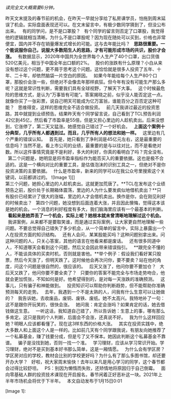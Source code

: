 *读完全文大概需要6分钟。*  
  
昨天文末提及的春节前的机会，在昨天一早就分享给了私房课学员，怕拖到周末延误了机会。实际盘面表现还可以。在文末留言中，有极少数同学猜到了，但没公布出来。
 
有的同学问，是不是口罩股？
 
有个同学的留言则否定了口罩股，我觉得他的逻辑就相当清晰。为什么不是口罩股呢？因为现在随处可以买到，价格也非常便宜，国内并不存在销量爆发式增长的可能。这与去年能比吗？
 
**思路很重要。一个能说服你自己，说服大多数陌生人的思路，才有可能形成市场的共识，股价才会涨。**
 
有数据显示，2020年中国共为全世界每个人生产了40个口罩，出口货值520亿美元，相当于中国全年出口额的2%。
 
股价的涨跌有什么原理？小白从来没有想过这个问题，更不屑于思考这个问题。这恰恰就是很多人投资了五年、十年、二十年，却依然脑袋一片空白的原因。
 
如果今年能给每个人生产80个口罩，那股价会涨一些，但绝对不会像去年那样疯狂。但今年有没有可能生产那么多呢？这就是常识性判断，需要我们具有全球视野，了解天下大事。
 
这个时候最危险的思维方式，是认为“万事皆有可能”。答案揭晓之前，似乎没人能否定这一点。就像你买了一张彩票，说自己明天可能成为亿万富翁，谁能百分之百否定这种可能？
 
思维得变，这样的思维完全不适合做投资。
 
前几天我讲过最近的投资思路，其中就提到业绩预告。结果昨天有个同学留言说，自己看到了TCL预告利润42亿到45亿，然后看了市盈率是55倍，但是又担心里边的人趁机卖出。后来没想到，它涨停了，第二天又猛涨。她感觉自己错过了一个好机会。
 
**上面这个案例十分典型，几乎所有人都遇到过。而且，几乎所有人的想法和她一样。**
 
这里边有几个严重的错误认知。
 
首先是，她只看到了净利润是45亿元左右，这是最重要的信息吗？当然不是。看上市公司的业绩，最重要的是与以往对比，而不是看绝对数。所以这件事情究竟是不是利好，多大的利好，你真的看明白了吗？完全没有。
 
第二个问题是，她明显是将市盈率指标作为能否买入的重要依据。这也是极不合适的。这是一个横向对比的重要工具，是估值泡沫的识别工具之一，但绝对不是你投资决策的主要依据。
 
什么是市盈率，新来的同学可以在我公众号里搜索这个关键词，以前都讲过的。
![Image 1][]
   
第三个问题，她担心里边的人趁机卖出。这就更加荒唐了。**TCL在发布这个业绩预告之前，股价处于长期箱体震荡，里边的人为什么要发疯似地借机卖出？**只有股价已经累计了很大的涨幅，里边的人才会借机卖出。换作是你，会在刚见利好的时候卖出？
 
第四个问题，她没想到后面连着大涨，并且因此懊悔，觉得这本该是她的机会。一个消息的利好程度有多大，我们脑海里应该有一个最基本的判断。
 
**看起来是她弄丢了一个机会，实际上呢？她根本就未曾清晰地理解过这个机会。**
 
我讲案例，从来都不是要取笑谁，而是通过实际案例，让大家更自然地理解一些问题。不要总觉得自己错失了多少机会，从一个简单的留言中，实际上暴露出一个人在投资方面的知识结构。
 
还有人会问，某某股能买吗？这种问题别拿出来。问这种问题的人，只关心答案，其他的语言在他看来都是废话。
 
还有很多同道中人，不知道哪天会看到这个问题，然后又会因此带来错误指引。
 
**跟完全不懂的人，不能谈具体的买卖时机，否则就是害他。**举个例子：假设我们看好某只股票，然后今天涨了，但明天跌了。这时候他会再次问你，要不要卖？站在他的角度，问这个问题是很自然的，很应该的。
 
后天又涨了，他问你要不要加仓？
 
大后天又跌了，他问你要不要全卖了？
 
只要你的答案不能完全与市场走势吻合，他就会更加慌张，不知如何是好。他希望得到的，是对每一天涨跌的准确预测。
 
这事儿，只有骗子和神能做到。
 
投资知识可以帮助你判断趋势，但不能帮助你准确预测每天的走势。
 
去年，我遇到一个不是太熟的人，问我有什么生意可以让她做的？
 
我告诉她，去收废品，废铜、废铁、废纸。她不太高兴。我特地补了一句：这不是跟你开玩笑的，很快会涨。
 
她问我：肯定会涨吗？如果肯定的话，她去借钱做这生意。
 
一听这话，我知道自己错了，所以告诉她：生意上的事，哪有那么多肯定。这只是我的个人判断，后面会不会涨，还真说不好。
 
我为什么这样回应她？明眼人应该都看懂了。现在这3样东西的价格大涨。
 
其实在投资实践中，绝大多数人和上面这个人是一样的。比如前几天有个同学跟我说，有朋友向她推荐了一个私募基金，赚了钱要分成，但是亏了又不保本。她因此判断这个私募基金不靠谱。
 
骗子是没找到她，否则一找一个准。
 
学习理财，应该从学习常识开始。学习理财，绝对不是买到基本好书那么简单，这是一厢情愿。
 
为什么会有学区房？学区房对应的学校，教材会比别的学校更好吗？为什么有了那么多图书馆，却还要开办大学？
 
好啦，祝大家周末愉快！去年以来凡是用心学习的同学，这个春节都会过得比较舒坦。
 
PS：别因为懒惰而失败，还矫情地将原因归于自己倒霉。
 
面向零基础人群的投资技术课现在开启报名，春节闲着正好恶补这一块。2021年上半年市场机会将优于下半年。
 
本文自动发布于1月15日0:01
  

[Image 1]: 